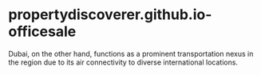 # propertydiscoverer.github.io-officesale
Dubai, on the other hand, functions as a prominent transportation nexus in the region due to its air connectivity to diverse international locations.
